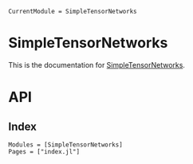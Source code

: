 ```@meta
CurrentModule = SimpleTensorNetworks
```

# SimpleTensorNetworks

This is the documentation for [SimpleTensorNetworks](https://github.com/tensor4all/SimpleTensorNetworks.jl).


# API

## Index
```@autodocs
Modules = [SimpleTensorNetworks]
Pages = ["index.jl"]
```